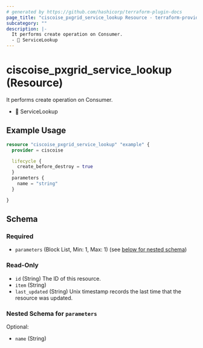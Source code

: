 ```yaml
---
# generated by https://github.com/hashicorp/terraform-plugin-docs
page_title: "ciscoise_pxgrid_service_lookup Resource - terraform-provider-ciscoise"
subcategory: ""
description: |-
  It performs create operation on Consumer.
  - 🚧 ServiceLookup
---
```


# ciscoise_pxgrid_service_lookup (Resource)

It performs create operation on Consumer.
- 🚧 ServiceLookup

## Example Usage

```terraform
resource "ciscoise_pxgrid_service_lookup" "example" {
  provider = ciscoise

  lifecycle {
    create_before_destroy = true
  }
  parameters {
    name = "string"
  }

}
```

<!-- schema generated by tfplugindocs -->
## Schema

### Required

- `parameters` (Block List, Min: 1, Max: 1) (see [below for nested schema](#nestedblock--parameters))

### Read-Only

- `id` (String) The ID of this resource.
- `item` (String)
- `last_updated` (String) Unix timestamp records the last time that the resource was updated.

<a id="nestedblock--parameters"></a>
### Nested Schema for `parameters`

Optional:

- `name` (String)


